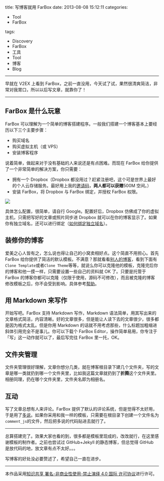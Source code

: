 title: 写博客就用 FarBox
date: 2013-08-08 15:12:11
categories:

- Tool
- FarBox

tags:

- Discovery
- FarBox
- 工具
- Tool
- 博客
- Blog

---

早就在 V2EX 上看到 FarBox，之前一直没用，今天试了试，果然很清爽简洁，非常对我胃口，所以以后写文章，就靠你了！

---

## **FarBox 是什么玩意**

FarBox 可以理解为一个简单的博客搭建程序。一般我们搭建一个博客基本上要经历以下三个主要步骤：

- 购买域名
- 购买虚拟主机（或 VPS）
- 安装博客程序

说着简单，做起来对于没有基础的人来说还是有点困难。而现在 FarBox 给你提供了一个非常简单的解决方案，你只需要：

- 拥有一个 Dropbox（Dropbox 都没用过？赶紧注册吧，这个可是世界上最好的个人云存储服务。最好用上我的[邀请码](http://db.tt/yBybDNfd)，**两人都可以获赠**500M 空间。）
- 安装 FarBox，将 Dropbox 与 FarBox 绑定，并授权 FarBox 权限。

![](https://geekpluxblog.oss-cn-hongkong.aliyuncs.com/farbox.jpg)

具体怎么配置，很简单，请自行 Google。配置好后，Dropbox 仿佛成了你的虚拟主机，只需把写好的文章或照片同步进 Dropbox 就可以在你的博客显示了。如果你有独立域名，还可以进行绑定（[如何绑定独立域名](http://www.geekplux.com/2013/08/10/如何绑定独立域名/)）。

<!-- more -->

## **装修你的博客**

爱美之心人皆有之，怎么说也得让自己的小窝卖相好点。这个简直不用担心。首先 FarBox 给你提供了简洁的默认模板。不满意？那就看看[别人的博客](http://www.farbox.com/sites.md)，看到下面有`Clone Template`或者`Clone Theme`等等，就说么你可以克隆他的模板，克隆完后你的博客和他一摸一样，只需要设置一些自己的资料就 OK 了。只要是托管于 FarBox 的博客你都可以克隆（仅限于使用，源码不可修改），而且被克隆的博客修改模板之后，你不会受到影响。具体参考[帮助](http://help.farbox.com/post/about-template)。

## **用 Markdown 来写作**

开始写吧。FarBox 支持 Markdown 写作，Markdown 语法简单，用其写出来的文章格式简洁，内容清晰。好的文章很多，但是能让人读下去的文章很少，很多都是因为格式太乱。但是你用 Markdown 的话就不用考虑那些，什么标题加粗缩进斜体引用完全不是事儿。你可以下载个 FarBox Editor，操作简单易用，你专注于「写」这一动作就可以了，最后写完往 FarBox 里一托，OK。

## **文件夹管理**

文件夹管理很好理解，文章你想分几类，就在博客根目录下建几个文件夹，写的文章是哪一类就扔到哪一个文件夹里，比如我这篇文章就扔到了**折腾**这个文件夹里。相册同理，扔在哪个文件夹里，文件夹名即为相册名。

## **互动**

写了文章总想有人来评论。FarBox 提供了默认的评论系统，但是觉得不太好用，于是用了[多说](http://duoshuo.com/)。如果你采用和我一样的模板，只需要在根目录下创建一个文件名为`comment_js`的文件，然后把多说的代码贴进去就行了。

---

总算搭建完了。效果大家也看的到，很多都是模板里现成的，改改就行，在这里感谢模板的制作者。之前也尝试过 GitHub+Jekyll 的静态博客，但总觉得 GitHub 是放代码的地，放文章有点不太好。。。

写博客的好处没必要赘述了，希望自己一直在进步。

---

本作品采用[知识共享 署名-非商业性使用-禁止演绎 4.0 国际 许可协议](http://creativecommons.org/licenses/by-nc-nd/4.0/)进行许可。
